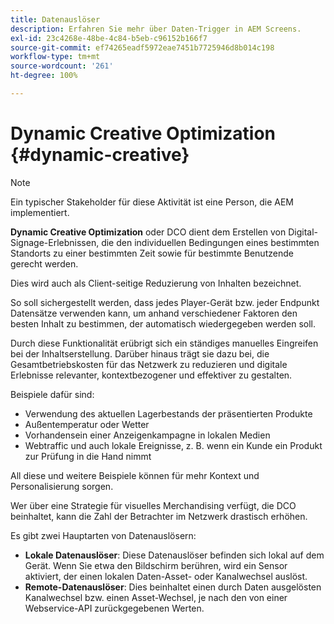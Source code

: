 ```yaml
---
title: Datenauslöser
description: Erfahren Sie mehr über Daten-Trigger in AEM Screens.
exl-id: 23c4268e-48be-4c84-b5eb-c96152b166f7
source-git-commit: ef74265eadf5972eae7451b7725946d8b014c198
workflow-type: tm+mt
source-wordcount: '261'
ht-degree: 100%

---
```


# Dynamic Creative Optimization {#dynamic-creative}

>[!NOTE]
>
>Ein typischer Stakeholder für diese Aktivität ist eine Person, die AEM implementiert.

**Dynamic Creative Optimization** oder DCO dient dem Erstellen von Digital-Signage-Erlebnissen, die den individuellen Bedingungen eines bestimmten Standorts zu einer bestimmten Zeit sowie für bestimmte Benutzende gerecht werden.

Dies wird auch als Client-seitige Reduzierung von Inhalten bezeichnet.

So soll sichergestellt werden, dass jedes Player-Gerät bzw. jeder Endpunkt Datensätze verwenden kann, um anhand verschiedener Faktoren den besten Inhalt zu bestimmen, der automatisch wiedergegeben werden soll.

Durch diese Funktionalität erübrigt sich ein ständiges manuelles Eingreifen bei der Inhaltserstellung. Darüber hinaus trägt sie dazu bei, die Gesamtbetriebskosten für das Netzwerk zu reduzieren und digitale Erlebnisse relevanter, kontextbezogener und effektiver zu gestalten.

Beispiele dafür sind:

* Verwendung des aktuellen Lagerbestands der präsentierten Produkte
* Außentemperatur oder Wetter
* Vorhandensein einer Anzeigenkampagne in lokalen Medien
* Webtraffic und auch lokale Ereignisse, z. B. wenn ein Kunde ein Produkt zur Prüfung in die Hand nimmt

All diese und weitere Beispiele können für mehr Kontext und Personalisierung sorgen.

Wer über eine Strategie für visuelles Merchandising verfügt, die DCO beinhaltet, kann die Zahl der Betrachter im Netzwerk drastisch erhöhen.

Es gibt zwei Hauptarten von Datenauslösern:

* **Lokale Datenauslöser**: Diese Datenauslöser befinden sich lokal auf dem Gerät. Wenn Sie etwa den Bildschirm berühren, wird ein Sensor aktiviert, der einen lokalen Daten-Asset- oder Kanalwechsel auslöst.
* **Remote-Datenauslöser**: Dies beinhaltet einen durch Daten ausgelösten Kanalwechsel bzw. einen Asset-Wechsel, je nach den von einer Webservice-API zurückgegebenen Werten.
